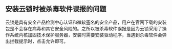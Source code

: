 ## 安装云锁时被杀毒软件误报的问题

云锁是具有安全产品检测中心认证和微软签名的安全产品，用户在官网下载的安装包是不会存在病毒和其它安全风险的。之所以被杀毒软件误报是因为云锁采用了操作系统内核加固技术保护服务器，安装时需要安装驱动程序，当遇到杀毒软件会弹出拦截提示时，点击允许即可。